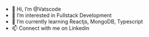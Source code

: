 - 👋 Hi, I’m @Vatscode
- 👀 I’m interested in Fullstack Development 
- 🌱 I’m currently learning Reactjs, MongoDB, Typescript
- 📫 Connect with me on Linkedin 


<!---
Vatscode/Vatscode is a ✨ special ✨ repository because its `README.md` (this file) appears on your GitHub profile.
You can click the Preview link to take a look at your changes.
--->
